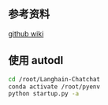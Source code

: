 

## 参考资料

[github wiki]([Langchain-Chatchat](https://github.com/chatchat-space/Langchain-Chatchat))


## 使用 autodl

```bash
cd /root/Langhain-Chatchat
conda activate /root/pyenv
python startup.py -a
```